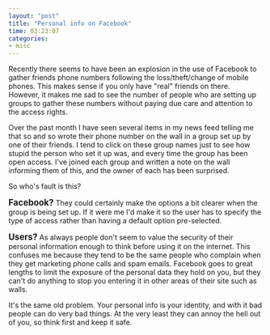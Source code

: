 ```yaml
---
layout: "post"
title: "Personal info on Facebook"
time: 03:23:07
categories: 
- misc
---
```

Recently there seems to have been an explosion in the use of Facebook to gather friends phone numbers following the loss/theft/change of mobile phones. This makes sense if you only have "real" friends on there. However, it makes me sad to see the number of people who are setting up groups to gather these numbers without paying due care and attention to the access rights.

Over the past month I have seen several items in my news feed telling me that so and so wrote their phone number on the wall in a group set up by one of their friends. I tend to click on these group names just to see how stupid the person who set it up was, and every time the group has been open access. I've joined each group and written a note on the wall informing them of this, and the owner of each has been surprised.

So who's fault is this?

<big><strong>Facebook?</strong></big>
They could certainly make the options a bit clearer when the group is being set up. If it were me I'd make it so the user has to specify the type of access rather than having a default option pre-selected.

<big><strong>Users?</strong></big>
As always people don't seem to value the security of their personal information enough to think before using it on the internet. This confuses me because they tend to be the same people who complain when they get marketing phone calls and spam emails. Facebook goes to great lengths to limit the exposure of the personal data they hold on you, but they can't do anything to stop you entering it in other areas of their site such as walls.

It's the same old problem. Your personal info is your identity, and with it bad people can do very bad things. At the very least they can annoy the hell out of you, so think first and keep it safe.